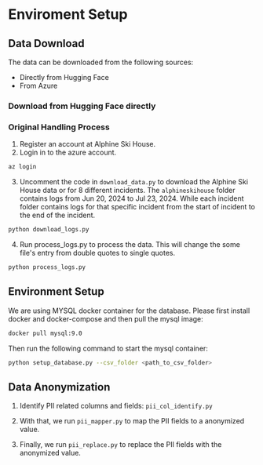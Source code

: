 # Enviroment Setup

## Data Download

The data can be downloaded from the following sources:
- Directly from Hugging Face
- From Azure

### Download from Hugging Face directly


### Original Handling Process
1. Register an account at Alphine Ski House.
2. Login in to the azure account.
```bash
az login
```
3. Uncomment the code in `download_data.py` to download the Alphine Ski House data or for 8 different incidents.
The `alphineskihouse` folder contains logs from Jun 20, 2024 to Jul 23, 2024. While each incident folder contains logs for that specific incident from the start of incident to the end of the incident.
```bash
python download_logs.py
```
4. Run process_logs.py to process the data. This will change the some file's entry from double quotes to single quotes.
```bash
python process_logs.py
```


## Environment Setup

We are using MYSQL docker container for the database. Please first install docker and docker-compose and then pull the mysql image:

```bash
docker pull mysql:9.0
```

Then run the following command to start the mysql container:


```bash
python setup_database.py --csv_folder <path_to_csv_folder>
```


## Data Anonymization

1. Identify PII related columns and fields: `pii_col_identify.py`

2. With that, we run `pii_mapper.py` to map the PII fields to a anonymized value.

3. Finally, we run `pii_replace.py` to replace the PII fields with the anonymized value.
